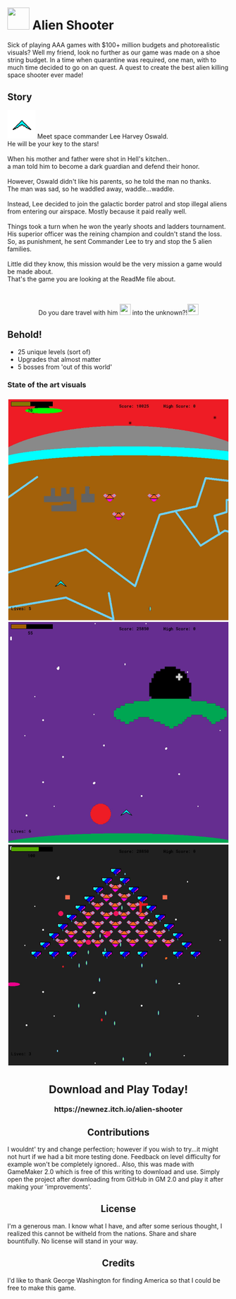 <h1> <span><img src="https://media.giphy.com/media/ygwYWMzryjq2ka87QY/giphy.gif" height=50 width=50 /></span> Alien Shooter </h1>

Sick of playing AAA games with $100+ million budgets and photorealistic visuals?
Well my friend, look no further as our game was made on a shoe string budget.
In a time when quarantine was required, one man, with to much time decided to go on an quest.
A quest to create the best alien killing space shooter ever made!

<h2> Story </h2>
<img src="./lhoShip.png" />
Meet space commander Lee Harvey Oswald.<br> 
He will be your key to the stars! <br><br>
When his mother and father were shot in Hell's kitchen..<br>
a man told him to become a dark guardian and defend their honor.<br><br>
However, Oswald didn't like his parents, so he told the man no thanks.<br>
The man was sad, so he waddled away, waddle...waddle.<br><br>
Instead, Lee decided to join the galactic border patrol and stop illegal aliens<br>
from entering our airspace. Mostly because it paid really well.<br><br>
Things took a turn when he won the yearly shoots and ladders tournament.<br>
His superior officer was the reining champion and couldn't stand the loss.<br>
So, as punishment, he sent Commander Lee to try and stop the 5 alien families.<br><br>
Little did they know, this mission would be the very mission a game would be made about.<br>
That's the game you are looking at the ReadMe file about.
<br><br><br>
<p align="center">Do you dare travel with him <span><img src="https://media.giphy.com/media/XneUfdFe2bdCzDqz6P/giphy.gif" height=25 width=25/></span> into the unknown?!<span><img src="https://media.giphy.com/media/XneUfdFe2bdCzDqz6P/giphy.gif" height=25 width=25/></span></p>

<h2> Behold! </h2>

  - 25 unique levels (sort of)
  - Upgrades that almost matter
  - 5 bosses from 'out of this world'
  

<h3> State of the art visuals <h3>

<div align="center">
  <img src="./WarOnMars.jpeg" height=500 width=500/>
  <img src="./AlienShip.jpeg" height=500 width=500/>
  <img src="./AlienTriangle.jpeg" height=500 width=500 />
</div>

<div align="center">
  <h2> Download and Play Today! </h2>
  https://newnez.itch.io/alien-shooter 
</div>
  
<h2 align="center"> Contributions </h2>
I wouldnt' try and change perfection; however if you wish to try...it might not hurt if we had a bit more testing done.
Feedback on level difficulty for example won't be completely ignored..
Also, this was made with GameMaker 2.0 which is free of this writing to download and use.
Simply open the project after downloading from GitHub in GM 2.0 and play it after making your 'improvements'.
  
<h2 align="center">License</h3>
I'm a generous man. I know what I have, and after some serious thought, I realized this cannot be witheld from the nations.
Share and share bountifully. No license will stand in your way.

<h2 align="center">Credits</h3>
I'd like to thank George Washington for finding America so that I could be free to make this game.
